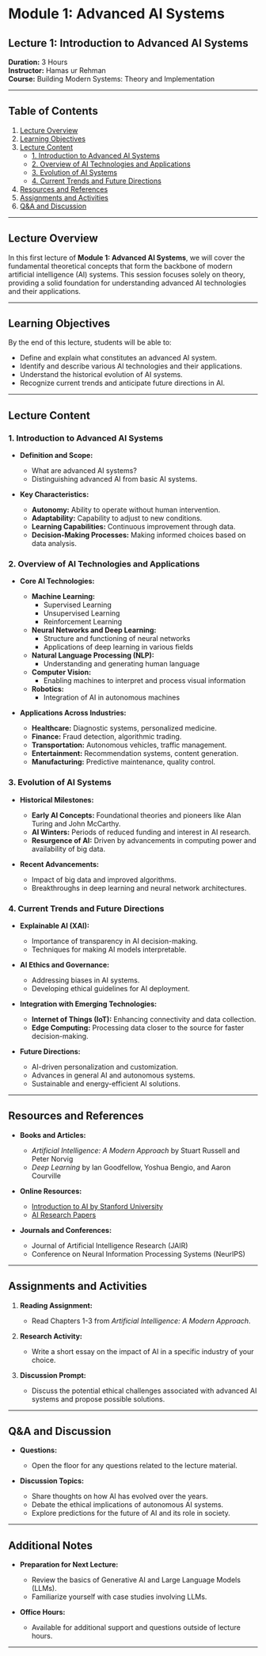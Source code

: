 # Module 1: Advanced AI Systems

## Lecture 1: Introduction to Advanced AI Systems

**Duration:** 3 Hours  
**Instructor:** Hamas ur Rehman  
**Course:** Building Modern Systems: Theory and Implementation

---

## Table of Contents

1. [Lecture Overview](#lecture-overview)
2. [Learning Objectives](#learning-objectives)
3. [Lecture Content](#lecture-content)
    - [1. Introduction to Advanced AI Systems](#1-introduction-to-advanced-ai-systems)
    - [2. Overview of AI Technologies and Applications](#2-overview-of-ai-technologies-and-applications)
    - [3. Evolution of AI Systems](#3-evolution-of-ai-systems)
    - [4. Current Trends and Future Directions](#4-current-trends-and-future-directions)
4. [Resources and References](#resources-and-references)
5. [Assignments and Activities](#assignments-and-activities)
6. [Q&A and Discussion](#qa-and-discussion)

---

## Lecture Overview

In this first lecture of **Module 1: Advanced AI Systems**, we will cover the fundamental theoretical concepts that form the backbone of modern artificial intelligence (AI) systems. This session focuses solely on theory, providing a solid foundation for understanding advanced AI technologies and their applications.

---

## Learning Objectives

By the end of this lecture, students will be able to:

- Define and explain what constitutes an advanced AI system.
- Identify and describe various AI technologies and their applications.
- Understand the historical evolution of AI systems.
- Recognize current trends and anticipate future directions in AI.

---

## Lecture Content

### 1. Introduction to Advanced AI Systems

- **Definition and Scope:**
  - What are advanced AI systems?
  - Distinguishing advanced AI from basic AI systems.
  
- **Key Characteristics:**
  - **Autonomy:** Ability to operate without human intervention.
  - **Adaptability:** Capability to adjust to new conditions.
  - **Learning Capabilities:** Continuous improvement through data.
  - **Decision-Making Processes:** Making informed choices based on data analysis.

### 2. Overview of AI Technologies and Applications

- **Core AI Technologies:**
  - **Machine Learning:**
    - Supervised Learning
    - Unsupervised Learning
    - Reinforcement Learning
  - **Neural Networks and Deep Learning:**
    - Structure and functioning of neural networks
    - Applications of deep learning in various fields
  - **Natural Language Processing (NLP):**
    - Understanding and generating human language
  - **Computer Vision:**
    - Enabling machines to interpret and process visual information
  - **Robotics:**
    - Integration of AI in autonomous machines

- **Applications Across Industries:**
  - **Healthcare:** Diagnostic systems, personalized medicine.
  - **Finance:** Fraud detection, algorithmic trading.
  - **Transportation:** Autonomous vehicles, traffic management.
  - **Entertainment:** Recommendation systems, content generation.
  - **Manufacturing:** Predictive maintenance, quality control.

### 3. Evolution of AI Systems

- **Historical Milestones:**
  - **Early AI Concepts:** Foundational theories and pioneers like Alan Turing and John McCarthy.
  - **AI Winters:** Periods of reduced funding and interest in AI research.
  - **Resurgence of AI:** Driven by advancements in computing power and availability of big data.

- **Recent Advancements:**
  - Impact of big data and improved algorithms.
  - Breakthroughs in deep learning and neural network architectures.

### 4. Current Trends and Future Directions

- **Explainable AI (XAI):**
  - Importance of transparency in AI decision-making.
  - Techniques for making AI models interpretable.

- **AI Ethics and Governance:**
  - Addressing biases in AI systems.
  - Developing ethical guidelines for AI deployment.

- **Integration with Emerging Technologies:**
  - **Internet of Things (IoT):** Enhancing connectivity and data collection.
  - **Edge Computing:** Processing data closer to the source for faster decision-making.

- **Future Directions:**
  - AI-driven personalization and customization.
  - Advances in general AI and autonomous systems.
  - Sustainable and energy-efficient AI solutions.

---

## Resources and References

- **Books and Articles:**
  - *Artificial Intelligence: A Modern Approach* by Stuart Russell and Peter Norvig
  - *Deep Learning* by Ian Goodfellow, Yoshua Bengio, and Aaron Courville

- **Online Resources:**
  - [Introduction to AI by Stanford University](https://www.coursera.org/learn/machine-learning)
  - [AI Research Papers](https://arxiv.org/list/cs.AI/recent)

- **Journals and Conferences:**
  - Journal of Artificial Intelligence Research (JAIR)
  - Conference on Neural Information Processing Systems (NeurIPS)

---

## Assignments and Activities

1. **Reading Assignment:**
   - Read Chapters 1-3 from *Artificial Intelligence: A Modern Approach*.

2. **Research Activity:**
   - Write a short essay on the impact of AI in a specific industry of your choice.

3. **Discussion Prompt:**
   - Discuss the potential ethical challenges associated with advanced AI systems and propose possible solutions.

---

## Q&A and Discussion

- **Questions:**
  - Open the floor for any questions related to the lecture material.
  
- **Discussion Topics:**
  - Share thoughts on how AI has evolved over the years.
  - Debate the ethical implications of autonomous AI systems.
  - Explore predictions for the future of AI and its role in society.

---

## Additional Notes

- **Preparation for Next Lecture:**
  - Review the basics of Generative AI and Large Language Models (LLMs).
  - Familiarize yourself with case studies involving LLMs.

- **Office Hours:**
  - Available for additional support and questions outside of lecture hours.

---
